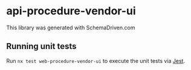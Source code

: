 
# api-procedure-vendor-ui

This library was generated with SchemaDriven.com

## Running unit tests

Run `nx test web-procedure-vendor-ui` to execute the unit tests via [Jest](https://jestjs.io).

